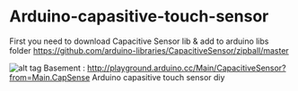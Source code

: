 Arduino-capasitive-touch-sensor
===============================
First you need to download Capacitive Sensor lib & add to arduino libs folder
https://github.com/arduino-libraries/CapacitiveSensor/zipball/master


![alt tag](http://playground.arduino.cc/uploads/Main/CapSense.gif)
Basement : http://playground.arduino.cc/Main/CapacitiveSensor?from=Main.CapSense
Arduino capasitive touch sensor diy
